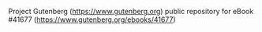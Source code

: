 Project Gutenberg (https://www.gutenberg.org) public repository for eBook #41677 (https://www.gutenberg.org/ebooks/41677)
